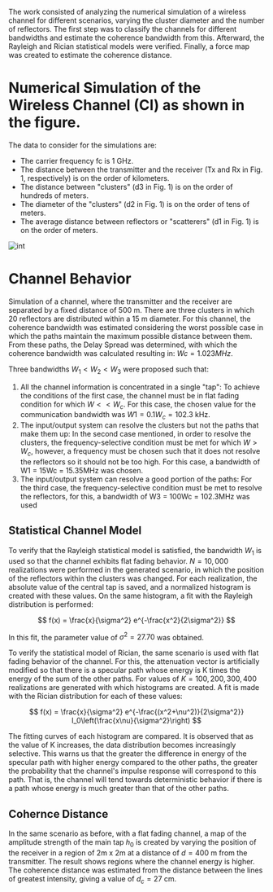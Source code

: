 The work consisted of analyzing the numerical simulation of a wireless channel for different scenarios, varying the cluster diameter and the number of reflectors. The first step was to classify the channels for different bandwidths and estimate the coherence bandwidth from this. Afterward, the Rayleigh and Rician statistical models were verified. Finally, a force map was created to estimate the coherence distance.

# **Numerical Simulation of the Wireless Channel (CI) as shown in the figure.**

The data to consider for the simulations are:

- The carrier frequency fc is 1 GHz.
- The distance between the transmitter and the receiver (Tx and Rx in Fig. 1, respectively) is on the order of kilometers.
- The distance between "clusters" (d3 in Fig. 1) is on the order of hundreds of meters.
- The diameter of the "clusters" (d2 in Fig. 1) is on the order of tens of meters.
- The average distance between reflectors or "scatterers" (d1 in Fig. 1) is on the order of meters.

![int](https://github.com/EvaVoss77/WirelessChannelSimulator/assets/126124561/cd72bfe1-a2f6-43a0-bbdc-10a37085a3b7)

# Channel Behavior

Simulation of a channel, where the transmitter and the receiver are separated by a fixed distance of 500 m. There are three clusters in which 20 reflectors are distributed within a 15 m diameter. For this channel, the coherence bandwidth was estimated considering the worst possible case in which the paths maintain the maximum possible distance between them. From these paths, the Delay Spread was determined, with which the coherence bandwidth was calculated resulting in: $Wc = 1.023 MHz$.

Three bandwidths $W_1 < W_2 < W_3$ were proposed such that:

1. All the channel information is concentrated in a single "tap": To achieve the conditions of the first case, the channel must be in flat fading condition for which $W << W_c$. For this case, the chosen value for the communication bandwidth was $W1 = 0.1W_c = 102.3$ kHz.
2. The input/output system can resolve the clusters but not the paths that make them up: In the second case mentioned, in order to resolve the clusters, the frequency-selective condition must be met for which $W > W_c$, however, a frequency must be chosen such that it does not resolve the reflectors so it should not be too high. For this case, a bandwidth of W1 = 15Wc = 15.35MHz was chosen.
3. The input/output system can resolve a good portion of the paths: For the third case, the frequency-selective condition must be met to resolve the reflectors, for this, a bandwidth of W3 = 100Wc = 102.3MHz was used

## Statistical Channel Model

To verify that the Rayleigh statistical model is satisfied, the bandwidth $W_1$ is used so that the channel exhibits flat fading behavior. $N = 10,000$ realizations were performed in the generated scenario, in which the position of the reflectors within the clusters was changed. For each realization, the absolute value of the central tap is saved, and a normalized histogram is created with these values. On the same histogram, a fit with the Rayleigh distribution is performed:

$$ f(x) = \frac{x}{\sigma^2} e^{-\frac{x^2}{2\sigma^2}} $$

In this fit, the parameter value of $\sigma^2 = 27.70$ was obtained.

To verify the statistical model of Rician, the same scenario is used with flat fading behavior of the channel. For this, the attenuation vector is artificially modified so that there is a specular path whose energy is K times the energy of the sum of the other paths. For values of $K = 100, 200, 300, 400$ realizations are generated with which histograms are created. A fit is made with the Rician distribution for each of these values:

$$ f(x) = \frac{x}{\sigma^2} e^{-\frac{(x^2+\nu^2)}{2\sigma^2}} I_0\left(\frac{x\nu}{\sigma^2}\right) $$

The fitting curves of each histogram are compared. It is observed that as the value of K increases, the data distribution becomes increasingly selective. This warns us that the greater the difference in energy of the specular path with higher energy compared to the other paths, the greater the probability that the channel's impulse response will correspond to this path. That is, the channel will tend towards deterministic behavior if there is a path whose energy is much greater than that of the other paths.

## Cohernce Distance

In the same scenario as before, with a flat fading channel, a map of the amplitude strength of the main tap $h_0$ is created by varying the position of the receiver in a region of 2m x 2m at a distance of $d = 400$ m from the transmitter. The result shows regions where the channel energy is higher. The coherence distance was estimated from the distance between the lines of greatest intensity, giving a value of $d_c = 27$ cm.
